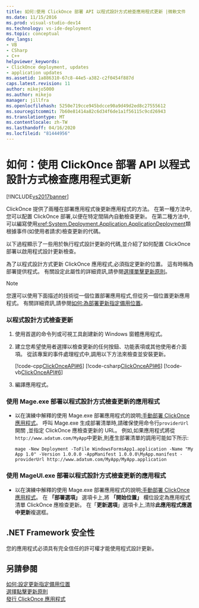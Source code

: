 ```yaml
---
title: 如何:使用 ClickOnce 部署 API 以程式設計方式檢查應用程式更新 |微軟文件
ms.date: 11/15/2016
ms.prod: visual-studio-dev14
ms.technology: vs-ide-deployment
ms.topic: conceptual
dev_langs:
- VB
- CSharp
- C++
helpviewer_keywords:
- ClickOnce deployment, updates
- application updates
ms.assetid: 1a886310-67c8-44e5-a382-c2f0454f887d
caps.latest.revision: 11
author: mikejo5000
ms.author: mikejo
manager: jillfra
ms.openlocfilehash: 5250e719cce945bdcce90a9d49d2ed8c27555612
ms.sourcegitcommit: 7b60e81414a82c6d34f6de1a1f56115c9cd26943
ms.translationtype: MT
ms.contentlocale: zh-TW
ms.lasthandoff: 04/16/2020
ms.locfileid: "81444956"
---
```

# <a name="how-to-check-for-application-updates-programmatically-using-the-clickonce-deployment-api"></a>如何：使用 ClickOnce 部署 API 以程式設計方式檢查應用程式更新
[!INCLUDE[vs2017banner](../includes/vs2017banner.md)]

ClickOnce 提供了兩種在部署應用程式後更新應用程式的方法。 在第一種方法中,您可以配置 ClickOnce 部署,以便在特定間隔內自動檢查更新。 在第二種方法中,可以編寫使用<xref:System.Deployment.Application.ApplicationDeployment>類根據事件(如使用者請求)檢查更新的代碼。  
  
 以下過程顯示了一些用於執行程式設計更新的代碼,並介紹了如何配置 ClickOnce 部署以啟用程式設計更新檢查。  
  
 為了以程式設計方式更新 ClickOnce 應用程式,必須指定更新的位置。 這有時稱為部署提供程式。 有關設定此屬性的詳細資訊,請參閱[選擇單擊更新原則](../deployment/choosing-a-clickonce-update-strategy.md)。  
  
> [!NOTE]
> 您還可以使用下面描述的技術從一個位置部署應用程式,但從另一個位置更新應用程式。 有關詳細資訊,請參閱[如何:為部署更新指定備用位置](../deployment/how-to-specify-an-alternate-location-for-deployment-updates.md)。  
  
### <a name="to-check-for-updates-programmatically"></a>以程式設計方式檢查更新  
  
1. 使用首選的命令列或可視工具創建新的 Windows 窗體應用程式。  
  
2. 建立您希望使用者選擇以檢查更新的任何按鈕、功能表項或其他使用者介面項。 從該專案的事件處理程式中,調用以下方法來檢查並安裝更新。  
  
     [!code-cpp[ClickOnceAPI#6](../snippets/cpp/VS_Snippets_Winforms/ClickOnceAPI/cpp/form1.cpp#6)]
     [!code-csharp[ClickOnceAPI#6](../snippets/csharp/VS_Snippets_Winforms/ClickOnceAPI/CS/Form1.cs#6)]
     [!code-vb[ClickOnceAPI#6](../snippets/visualbasic/VS_Snippets_Winforms/ClickOnceAPI/VB/Form1.vb#6)]  
  
3. 編譯應用程式。  
  
### <a name="using-mageexe-to-deploy-an-application-that-checks-for-updates-programmatically"></a>使用 Mage.exe 部署以程式設計方式檢查更新的應用程式  
  
- 以在演練中解釋的使用 Mage.exe 部署應用程式的說明[:手動部署 ClickOnce 應用程式](../deployment/walkthrough-manually-deploying-a-clickonce-application.md)。 呼叫 Mage.exe 生成部署清單時,請確保使用命令行`providerUrl`開關 ,並指定 ClickOnce 應檢查更新的 URL。 例如,如果應用程式將從`http://www.adatum.com/MyApp`中更新,則產生部署清單的調用可能如下所示:  
  
    ```  
    mage -New Deployment -ToFile WindowsFormsApp1.application -Name "My App 1.0" -Version 1.0.0.0 -AppManifest 1.0.0.0\MyApp.manifest -providerUrl http://www.adatum.com/MyApp/MyApp.application  
    ```  
  
### <a name="using-mageuiexe-to-deploy-an-application-that-checks-for-updates-programmatically"></a>使用 MageUI.exe 部署以程式設計方式檢查更新的應用程式  
  
- 以在演練中解釋的使用 Mage.exe 部署應用程式的說明[:手動部署 ClickOnce 應用程式](../deployment/walkthrough-manually-deploying-a-clickonce-application.md)。 在 **「部署選項」** 選項卡上,將 **「開始位置」** 欄位設定為應用程式清單 ClickOnce 應檢查更新。 在「**更新選項**」選項卡上,清除**此應用程式應選中更新**複選框。  
  
## <a name="net-framework-security"></a>.NET Framework 安全性  
 您的應用程式必須具有完全信任的許可權才能使用程式設計更新。  
  
## <a name="see-also"></a>另請參閱  
 [如何:設定更新指定備用位置](../deployment/how-to-specify-an-alternate-location-for-deployment-updates.md)   
 [選擇點擊更新原則](../deployment/choosing-a-clickonce-update-strategy.md)   
 [發行 ClickOnce 應用程式](../deployment/publishing-clickonce-applications.md)
